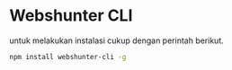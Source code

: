 # Webshunter CLI
untuk melakukan instalasi cukup dengan perintah berikut.
```bash
npm install webshunter-cli -g
```